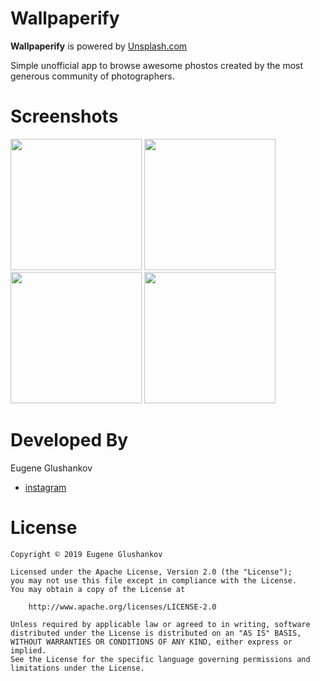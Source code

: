 # Wallpaperify

**Wallpaperify** is powered by [Unsplash.com](https://unsplash.com/)

Simple unofficial app to browse awesome phostos created by the most generous community of photographers.

# Screenshots

<img src="https://github.com/netchar/Wallpaperify/blob/master/Info/home_photos.png" width="210">  <img src="https://github.com/netchar/Wallpaperify/blob/master/Info/photo_details.png" width="210">  <img src="https://github.com/netchar/Wallpaperify/blob/master/Info/home_collections.png" width="210">  <img src="https://github.com/netchar/Wallpaperify/blob/master/Info/collection_details.png" width="210">

# Developed By

Eugene Glushankov
 * [instagram](https://www.instagram.com/e.glushankov/)
 
# License  
	Copyright © 2019 Eugene Glushankov

	Licensed under the Apache License, Version 2.0 (the "License");
	you may not use this file except in compliance with the License.
	You may obtain a copy of the License at

		http://www.apache.org/licenses/LICENSE-2.0

	Unless required by applicable law or agreed to in writing, software
	distributed under the License is distributed on an "AS IS" BASIS,
	WITHOUT WARRANTIES OR CONDITIONS OF ANY KIND, either express or implied.
	See the License for the specific language governing permissions and
	limitations under the License.

